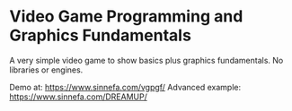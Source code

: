 # Video Game Programming and Graphics Fundamentals
A very simple video game to show basics plus graphics fundamentals. No libraries or engines. 

Demo at: https://www.sinnefa.com/vgpgf/
Advanced example: https://www.sinnefa.com/DREAMUP/
